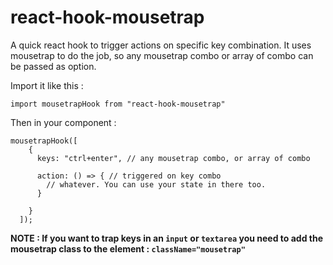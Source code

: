 # react-hook-mousetrap

A quick react hook to trigger actions on specific key combination. It uses mousetrap to do the job, so any mousetrap combo or array of combo can be passed as option.

Import it like this :

```
import mousetrapHook from "react-hook-mousetrap"
```

Then in your component :

```
mousetrapHook([
    {
      keys: "ctrl+enter", // any mousetrap combo, or array of combo

      action: () => { // triggered on key combo
        // whatever. You can use your state in there too.
      }

    }
  ]);
```

**NOTE : If you want to trap keys in an `input` or `textarea` you need to add the mousetrap class to the element : `className="mousetrap"`**
